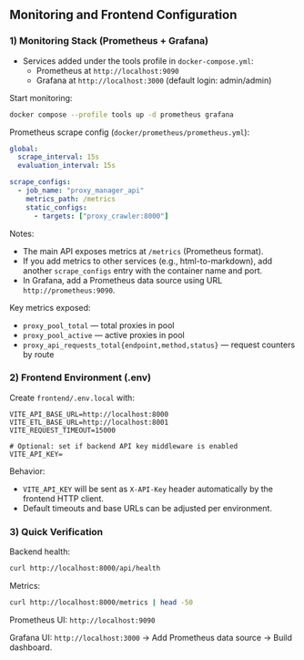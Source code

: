 ## Monitoring and Frontend Configuration

### 1) Monitoring Stack (Prometheus + Grafana)

- Services added under the tools profile in `docker-compose.yml`:
  - Prometheus at `http://localhost:9090`
  - Grafana at `http://localhost:3000` (default login: admin/admin)

Start monitoring:

```bash
docker compose --profile tools up -d prometheus grafana
```

Prometheus scrape config (`docker/prometheus/prometheus.yml`):

```yaml
global:
  scrape_interval: 15s
  evaluation_interval: 15s

scrape_configs:
  - job_name: "proxy_manager_api"
    metrics_path: /metrics
    static_configs:
      - targets: ["proxy_crawler:8000"]
```

Notes:

- The main API exposes metrics at `/metrics` (Prometheus format).
- If you add metrics to other services (e.g., html-to-markdown), add another `scrape_configs` entry with the container name and port.
- In Grafana, add a Prometheus data source using URL `http://prometheus:9090`.

Key metrics exposed:

- `proxy_pool_total` — total proxies in pool
- `proxy_pool_active` — active proxies in pool
- `proxy_api_requests_total{endpoint,method,status}` — request counters by route

### 2) Frontend Environment (.env)

Create `frontend/.env.local` with:

```
VITE_API_BASE_URL=http://localhost:8000
VITE_ETL_BASE_URL=http://localhost:8001
VITE_REQUEST_TIMEOUT=15000

# Optional: set if backend API key middleware is enabled
VITE_API_KEY=
```

Behavior:

- `VITE_API_KEY` will be sent as `X-API-Key` header automatically by the frontend HTTP client.
- Default timeouts and base URLs can be adjusted per environment.

### 3) Quick Verification

Backend health:

```bash
curl http://localhost:8000/api/health
```

Metrics:

```bash
curl http://localhost:8000/metrics | head -50
```

Prometheus UI: `http://localhost:9090`

Grafana UI: `http://localhost:3000` → Add Prometheus data source → Build dashboard.
